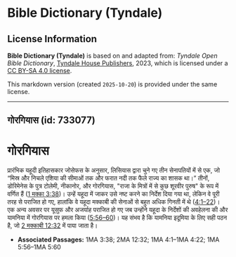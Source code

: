 # Bible Dictionary (Tyndale)

## License Information

**Bible Dictionary (Tyndale)** is based on and adapted from: _Tyndale Open Bible Dictionary_, [Tyndale House Publishers](https://tyndaleopenresources.com/), 2023, which is licensed under a [CC BY-SA 4.0 license](https://creativecommons.org/licenses/by-sa/4.0/legalcode.en).

This markdown version (created `2025-10-20`) is provided under the same license.



--------------------------------

## गोरगियास (id: 733077)

गोरगियास
========

प्रारंभिक यहूदी इतिहासकार जोसेफस के अनुसार, लिसियास द्वारा चुने गए तीन सेनापतियों में से एक, जो “मिस्र और निचले एशिया की सीमाओं तक और फरात नदी तक फैले राज्य का शासक था।” तीनों, डोरिमेनेस के पुत्र टोलेमी, नीकानोर, और गोरगियास, "राजा के मित्रों में से कुछ शूरवीर पुरुष" के रूप में वर्णित हैं ([1 मक्का 3:38](https://ref.ly/1Macc3:38))। उन्हें यहूदा में जाकर उसे नष्ट करने का निर्देश दिया गया था, लेकिन वे पूरी तरह से पराजित हो गए, हालांकि वे यहूदा मक्काबी की सेनाओं से बहुत अधिक गिनती में थे ([4:1–22](https://ref.ly/1Macc4:1-1Macc4:22))। एक अन्य अवसर पर यूसुफ और अजर्याह पराजित हो गए जब उन्होंने यहूदा के निर्देशों की अवहेलना की और यामनिया में गोरगियास पर हमला किया ([5:56–60](https://ref.ly/1Macc5:56-1Macc5:60))। यह संभव है कि यामनिया इदूमिया के लिए सही पठन है, जो [2 मक्काबी 12:32](https://ref.ly/2Macc12:32) में पाया जाता है।

* **Associated Passages:** 1MA 3:38; 2MA 12:32; 1MA 4:1–1MA 4:22; 1MA 5:56–1MA 5:60

